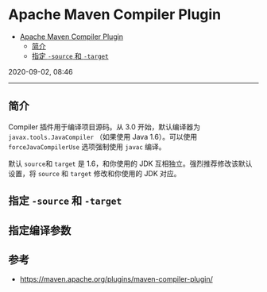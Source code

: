 # Apache Maven Compiler Plugin

- [Apache Maven Compiler Plugin](#apache-maven-compiler-plugin)
  - [简介](#简介)
  - [指定 `-source` 和 `-target`](#指定--source-和--target)

2020-09-02, 08:46
***

## 简介

Compiler 插件用于编译项目源码。从 3.0 开始，默认编译器为 `javax.tools.JavaCompiler` （如果使用 Java 1.6）。可以使用 `forceJavaCompilerUse` 选项强制使用 `javac` 编译。

默认 `source`和 `target` 是 1.6，和你使用的 JDK 互相独立。强烈推荐修改该默认设置，将 `source` 和 `target` 修改和你使用的 JDK 对应。

## 指定 `-source` 和 `-target`


## 指定编译参数



## 参考

- https://maven.apache.org/plugins/maven-compiler-plugin/